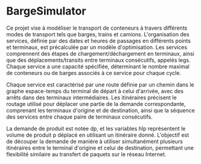 # BargeSimulator

Ce projet vise à modéliser le transport de conteneurs à travers différents modes de transport tels que barges, trains et camions. L'organisation des services, définie par des dates et heures de passages en différents points et terminaux, est précalculée par un modèle d'optimisation. Les services comprennent des étapes de chargement/déchargement en terminaux, ainsi que des déplacements/transits entre terminaux consécutifs, appelés legs. Chaque service a une capacité spécifiée, déterminant le nombre maximal de conteneurs ou de barges associés à ce service pour chaque cycle.

Chaque service est caractérisé par une route définie par un chemin dans le graphe espace-temps du terminal de départ à celui d'arrivée, avec des arrêts dans des terminaux intermédiaires. Les itinéraires précisent le routage utilisé pour déplacer une partie de la demande correspondante, comprenant les terminaux d'origine et de destination, ainsi que la séquence des services entre chaque paire de terminaux consécutifs.

La demande de produit est notée dp, et les variables hlp représentent le volume de produit p déplacé en utilisant un itinéraire donné. L'objectif est de découper la demande de manière à utiliser simultanément plusieurs itinéraires entre le terminal d'origine et celui de destination, permettant une flexibilité similaire au transfert de paquets sur le réseau Internet.
